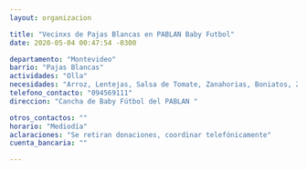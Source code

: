 ```yaml
---
layout: organizacion

title: "Vecinxs de Pajas Blancas en PABLAN Baby Futbol"
date: 2020-05-04 00:47:54 -0300

departamento: "Montevideo"
barrio: "Pajas Blancas"
actividades: "Olla"
necesidades: "Arroz, Lentejas, Salsa de Tomate, Zanahorias, Boniatos, Zapallo, Papas, Fideos, Pollo, Carne"
telefono_contacto: "094569111"
direccion: "Cancha de Baby Fútbol del PABLAN "

otros_contactos: ""
horario: "Mediodía"
aclaraciones: "Se retiran donaciones, coordinar telefónicamente"
cuenta_bancaria: ""

---
```

